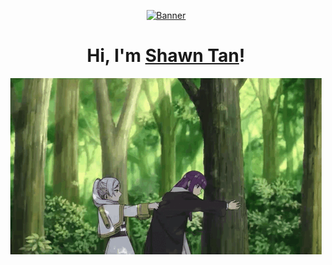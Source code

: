 <p align="center">
  <a href="https://www.433200.xyz">
    <img src="https://count.getloli.com/get/@:USYDShawnTan?theme=rule34" alt="Banner">
  </a>
</p>

<h1 align="center">Hi, I'm <a href="https://www.433200.xyz">Shawn Tan</a>!</h1>

<p align="center">
  <a href="https://www.433200.xyz">
    <img src="tenor.gif" alt="Banner">
  </a>
</p>

